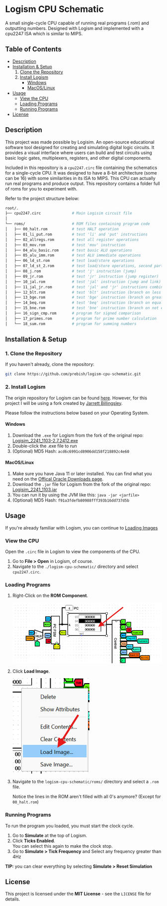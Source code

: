 # Logism CPU Schematic
A small single-cycle CPU capable of running real programs (.rom) and outputting numbers. Designed with Logism and implemented with a cpu2247 ISA which is similar to MIPS.

## Table of Contents

- [Description](#description)
- [Installation & Setup](#installation--setup)
    1. [Clone the Repository](#1-clone-the-repository)
    2. [Install Logism](#2-install-logism)
        - [Windows](#windows)
        - [MacOS/Linux](#macoslinux)
- [Usage](#usage)
    - [View the CPU](#view-the-cpu)
    - [Loading Programs](#loading-programs)
    - [Running Programs](#running-programs)
- [License](#license)

## Description

This project was made possible by Logisim. An open-source educational software tool designed for creating and simulating digital logic circuits. It provides a visual interface where users can build and test circuits using basic logic gates, multiplexers, registers, and other digital components.

Included in this repository is a `cpu2247.circ` file containing the schematics for a single-cycle CPU. It was designed to have a 8-bit architecture (some can be 16) with some similarities in its ISA to MIPS. This CPU can actually run real programs and produce output. This repository contains a folder full of roms for you to experiment with. 

Refer to the project structure below:   

```bash
root/.
├── cpu2247.circ              # Main Logisim circuit file  
│  
└── roms/                     # ROM files containing program code  
│   ├── 00_halt.rom           # test HALT operation  
│   ├── 01_li_put.rom         # test 'li' and 'put' instructions  
│   ├── 02_allregs.rom        # test all register operations  
│   ├── 03_mov.rom            # test 'mov' instruction  
│   ├── 04_alu_basic.rom      # test basic ALU operations  
│   ├── 05_alu_imm.rom        # test ALU immediate operations  
│   ├── 06_ld_st.rom          # test load/store operations  
│   ├── 07_ld_st_2.rom        # test load/store operations, second part  
│   ├── 08_j.rom              # test 'j' instruction (jump)  
│   ├── 09_jr.rom             # test 'jr' instruction (jump register)  
│   ├── 10_jal.rom            # test 'jal' instruction (jump and link)  
│   ├── 11_jal_jr.rom         # test 'jal' and 'jr' instructions combined  
│   ├── 12_blt.rom            # test 'blt' instruction (branch on less than)  
│   ├── 13_bge.rom            # test 'bge' instruction (branch on greater or equal)  
│   ├── 14_beq.rom            # test 'beq' instruction (branch on equal)  
│   ├── 15_bne.rom            # test 'bne' instruction (branch on not equal)  
│   ├── 16_sign_cmp.rom       # program for signed comparison  
│   ├── 17_primes.rom         # program for prime number calculation  
│   └── 18_sum.rom            # program for summing numbers  
```

## Installation & Setup

### 1. Clone the Repository

If you haven't already, clone the repository:
```bash
git clone https://github.com/prebish/logism-cpu-schematic.git
```

### 2. Install Logism
  
The origin repository for Logism can be found [here](https://github.com/logisim-evolution/logisim-evolution). However, for this project I will be using a fork created by [Jarrett Billingsley](https://github.com/JarrettBillingsley).  

Please follow the instructions below based on your Operating System.

#### **Windows**

1. Download the `.exe` for Logism from the fork of the original repo: [Logisim_2241_1103-2.7.2412.exe](https://github.com/JarrettBillingsley/logisim/raw/master/download/Logisim_2241_1103-2.7.2412.exe)  
2. Double-click the .exe file to run
3. (Optional) MD5 Hash: `acd6c6991cd8906dd158f218892c4e60`

#### **MacOS/Linux**

1. Make sure you have Java 11 or later installed. You can find what you need on the [Offical Oracle Downloads page](https://www.oracle.com/java/technologies/downloads/).  
2. Download the `.jar` file for Logism from the fork of the original repo: [Logisim_2241_1103.jar](https://github.com/JarrettBillingsley/logisim/raw/master/download/Logisim_2241_1103.jar)
3. You can run it by using the JVM like this: ```java -jar <jarfile>```  
4. (Optional) MD5 Hash: `f91a3fdefb80988fff393b16dd737d5b`


## Usage
If you're already familiar with Logism, you can continue to [Loading Images](#loading-images)

### View the CPU
Open the `.circ` file in Logism to view the components of the CPU.  

1. Go to **File > Open** in Logism, of course.
2. Navigate to the `./logism-cpu-schematic/` directory and select `cpu2247.circ`.

### Loading Programs

1. Right-Click on the **ROM Component**.  
  
    ![ROM Component Image](./imgs/pointing_to_rom.png)  
  
2. Click **Load Image**.  
  
    ![Load Image Image](./imgs/click_load_image.png)

3. Navigate to the `logism-cpu-schematic/roms/` directory and select a `.rom` file.  
  
    Notice the lines in the ROM aren't filled with all 0's anymore? (Except for `00_halt.rom`)

### Running Programs
To run the program you loaded, you must start the clock cycle.

1. Go to **Simulate** at the top of Logism.  
2. Click **Ticks Enabled**.  
You can select this again to make the clock stop.
3. Go to **Simulate > Tick Frequency** and Select any frequency greater than 4Hz

**TIP:** you can clear everything by selecting **Simulate > Reset Simulation**

## License

This project is licensed under the **MIT License** - see the `LICENSE` file for details.